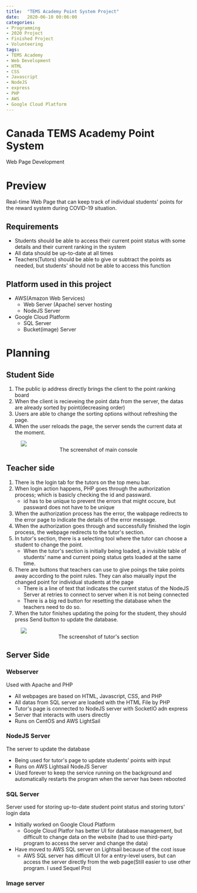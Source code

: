 ```yaml
---
title:  "TEMS Academy Point System Project"
date:   2020-06-10 00:06:00
categories:
- Programming
- 2020 Project
- Finished Project
- Volunteering
tags:
- TEMS Academy
- Web Development
- HTML
- CSS
- Javascript
- NodeJS
- express
- PHP
- AWS
- Google Cloud Platform
---
```


<h1>Canada TEMS Academy Point System</h1>
Web Page Development

# Preview
Real-time Web Page that can keep track of individual students' points for the reward system during COVID-19 situation.

## Requirements
* Students should be able to access their current point status with some details and their current ranking in the system
* All data should be up-to-date at all times
* Teachers(Tutors) should be able to give or subtract the points as needed, but students' should not be able to access this function

## Platform used in this project
* AWS(Amazon Web Services)
    * Web Server (Apache) server hosting
    * NodeJS Server
* Google Cloud Platform
    * SQL Server
    * Bucket(image) Server

# Planning

## Student Side
1. The public ip address directly brings the client to the point ranking board
2. When the client is recieveing the point data from the server, the datas are already sorted by point(decreasing order)
3. Users are able to change the sorting options without refreshing the page.
4. When the user reloads the page, the server sends the current data at the moment.
<figure>
  <img src = "https://i.imgur.com/VGd1Q7Z.png"/>
  <figcaption><center>The screenshot of main console</center></figcaption>
</figure>


## Teacher side
1. There is the login tab for the tutors on the top menu bar.
2. When login action happens, PHP goes through the authorization process; which is basicly checking the id and passward.
    * id has to be unique to prevent the errors that might occure, but passward does not have to be unique
3. When the authorization process has the error, the wabpage redirects to the error page to indicate the details of the error message.
4. When the authorization goes through and successfully finished the login process, the webpage redirects to the tutor's section.
5. In tutor's section, there is a selecting tool where the tutor can choose a student to change the point.
    * When the tutor's section is initially being loaded, a invisible table of students' name and current poing status gets loaded at the same time.
6. There are buttons that teachers can use to give poings the take points away according to the point rules. They can also maiually input the changed point for individual students at the page
    * There is a line of text that indicates the current status of the NodeJS Server at retries to connect to server when it is not being connected
    * There is a big red button for resetting the database when the teachers need to do so.
7. When the tutor finishes updating the poing for the student, they should press Send button to update the database.
<figure>
  <img src = "https://i.imgur.com/qjmjo4h.png"/>
  <figcaption><center>The screenshot of tutor's section</center></figcaption>
</figure>

## Server Side
### Webserver
Used with Apache and PHP
* All webpages are based on HTML, Javascript, CSS, and PHP
* All datas from SQL server are loaded with the HTML File by PHP
* Tutor's page is connected to NodeJS server with SocketIO adn express
* Server that interacts with users directly
* Runs on CentOS and AWS LightSail
### NodeJS Server
The server to update the database
* Being used for tutor's page to update students' points with input
* Runs on AWS Lightsail NodeJS Server
* Used forever to keep the service running on the background and automatically restarts the program when the server has been rebooted
### SQL Server
Server used for storing up-to-date student point status and storing tutors' login data
* Initially worked on Google Cloud Platform
    - Google Cloud Platfor has better UI for database management, but difficult to change data on the website (had to use third-party program to access the server and change the data)
* Have moved to AWS SQL server on Lightsail because of the cost issue
    - AWS SQL server has difficult UI for a entry-level users, but can access the server directly from the web page(Still easier to use other program. I used Sequel Pro)
### Image server